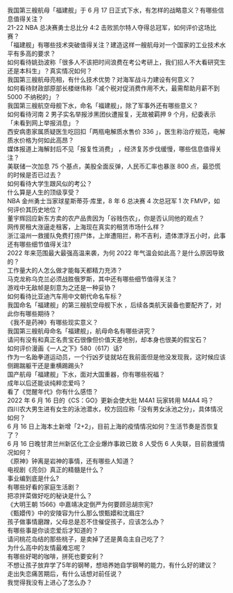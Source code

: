 我国第三艘航母「福建舰」于 6 月 17 日正式下水，有怎样的战略意义？有哪些信息值得关注？  
21-22 NBA 总决赛勇士总比分 4:2 击败凯尔特人夺得总冠军，如何评价这场比赛？  
「福建舰」有哪些技术突破值得关注？建造这样一艘航母对一个国家的工业技术水平有多高的要求？  
如何看待姚劲波称「很多人不该把时间浪费在考公考研上，我们招人不大看研究生还是本科生」？真实情况如何？  
我国第三艘航母亮相，有什么技术优势？对海军战斗力建设有何意义？  
如何看待财政部原部长楼继伟称「减个税对促消费作用不大，最需帮助月薪不到 5000 不纳税的」？  
我国第三艘航空母舰下水，命名「福建舰」，除了军事外还有哪些意义？  
如何看待河南 2 男子实名举报涉黑团伙遭报复，无故被羁押 9 个月，纪委表示「未看到网上举报消息」？  
西安病患家属质疑医生吃回扣「两瓶电解质水售价 336 」，医生称治疗规范，电解质水价格为何如此高昂？  
媒体报道上海解封后不见「报复性消费」 ，经济复苏步伐缓慢，哪些信息值得关注？  
美联储一次加息 75 个基点，美股全面反弹，人民币汇率也暴涨 800 点，最恐慌的时候是否已过去？  
如何看待大学生跟风似的考公？  
什么算是人生的顶级享受？  
NBA 金州勇士当家球星斯蒂芬·库里，8 年 6 总决赛 4 次总冠军 1 次 FMVP，如何评价其历史地位？  
董宇辉回应新东方卖的农产品贵因为「谷贱伤农」，你是否认同他的观点？  
网传房租大涨逼走租客，上海现在真实的租赁市场什么样？  
浙江温州一救援队免费打捞尸体，上岸遭阻拦，称不吉利，遗体漂浮五小时，此事还有哪些细节值得关注?  
2022 年来范围最大最强高温来袭，为何 2022 年气温会如此高？是什么原因导致的？  
工作量大的人怎么做才能每天都精力充沛？  
马克龙称乌克兰必须战胜俄罗斯，其中还有哪些细节值得关注？  
游戏中无敌帧是刻意为之还是一种妥协？  
如何看待比亚迪汽车用中文朝代命名车标？  
我国命名「福建舰」的第三艘航空母舰下水 ，后续各类航天装备也要配齐了，对此你有哪些期待？  
《我不是药神》有哪些现实意义？  
我国第三艘航母命名「福建舰」，航母命名有哪些讲究？  
请问有没有和真正名贵宝石很像但价值天差地别，却本身也很美的假宝石？  
如何评价漫画《一人之下》580（617）话?  
作为一名跆拳道运动员，一个行凶歹徒就站在我前面但是他没发现我，这时候应该侧踢踹躯干还是重横踢踢头?  
国产航母「福建舰」下水，面对大国重器，你有哪些祝福？  
成年以后还能谈纯粹恋爱吗？  
看了《觉醒年代》你有什么感悟？  
2022 年 6 月 16 日的《CS：GO》更新会使大批 M4A1 玩家转用 M4A4 吗？  
四川农大男生进有女生的泳池潜水，校方回应称「没有男女泳池之分」，具体情况如何？  
6 月 16 日上海本土新增「2+2」，目前上海的疫情情况如何？生活节奏是否恢复了？  
6 月 16 日晚甘肃兰州新区化工企业爆炸事故已致 8 人受伤 6 人失联，目前救援情况如何？  
《原神》钟离是岩神的事情，还有哪些人知道？  
电视剧《亮剑》真正的精髓是什么？  
事业编到底是什么?  
有哪些好看的家庭生活剧？  
把凉拌菜做好吃的秘诀是什么？  
《大明王朝 1566》中嘉靖决定倒严为何要顾忌胡宗宪?  
《甄嬛传》中的安陵容为什么那么恨甄嬛和沈眉庄?  
孩子做事情磨蹭，父母总是忍不住催促孩子，应该怎么办？  
有哪些事是你谈恋爱后才知道的？  
请问桃花岛结的那些桃子，是卖掉了还是黄岛主自己吃了？  
为什么高中的友情最难忘呢？  
有哪些好喝的咖啡，拼死也要安利？  
不想让孩子放弃学了5年的钢琴，想培养她自学钢琴的能力，有什么好的建议？  
走出失恋痛苦期后，有什么话想对前任说？  
我觉得我没有上进心了怎么办？  
